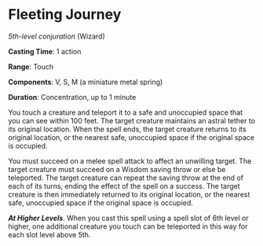 # Fleeting Journey
*5th-level conjuration* (Wizard)

**Casting Time**: 1 action

**Range**: Touch

**Components**: V, S, M (a miniature metal spring)

**Duration**: Concentration, up to 1 minute

You touch a creature and teleport it to a safe and unoccupied space that you can see within 100 feet. The target creature maintains an astral tether to its original location. When the spell ends, the target creature returns to its original location, or the nearest safe, unoccupied space if the original space is occupied.

You must succeed on a melee spell attack to affect an unwilling target. The target creature must succeed on a Wisdom saving throw or else be teleported. The target creature can repeat the saving throw at the end of each of its turns, ending the effect of the spell on a success. The target creature is then immediately returned to its original location, or the nearest safe, unoccupied space if the original space is occupied.

***At Higher Levels***. When you cast this spell using a spell slot of 6th level or higher, one additional creature you touch can be teleported in this way for each slot level above 5th.